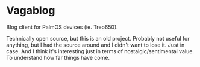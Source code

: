 Vagablog
========

Blog client for PalmOS devices (ie. Treo650).

Technically open source, but this is an old project.
Probably not useful for anything, but I had the source
around and I didn't want to lose it. Just in case. And I think it's
interesting just in terms of nostalgic/sentimental value. To understand how
far things have come.


